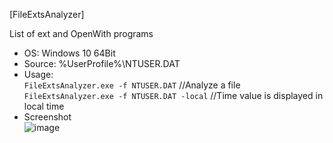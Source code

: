 [FileExtsAnalyzer]  

List of ext and OpenWith programs   

- OS: Windows 10 64Bit  
- Source: %UserProfile%\NTUSER.DAT  
- Usage:  
`FileExtsAnalyzer.exe -f NTUSER.DAT` //Analyze a file  
`FileExtsAnalyzer.exe -f NTUSER.DAT -local` //Time value is displayed in local time  
- Screenshot  
![image](https://user-images.githubusercontent.com/69110090/120093096-dd58de80-c152-11eb-9d2d-cf5fd702eadb.png)  

